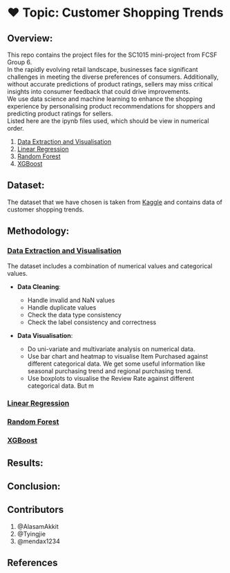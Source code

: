 # ❤️ Topic: Customer Shopping Trends

## Overview:
This repo contains the project files for the SC1015 mini-project from FCSF Group 6. \
In the rapidly evolving retail landscape, businesses face significant challenges in meeting the diverse preferences of consumers. Additionally, without accurate predictions of product ratings, sellers may miss critical insights into consumer feedback that could drive improvements. \
We use data science and machine learning to enhance the shopping experience by personalising product recommendations for shoppers and predicting product ratings for sellers. \
Listed here are the ipynb files used, which should be view in numerical order.

1. [Data Extraction and Visualisation](./Data-Extraction-and-Analysis.ipynb)
2. [Linear Regression](./Linear-Regression.ipynb)
3. [Random Forest](./Random-Forest.ipynb)
4. [XGBoost](./XGboost.ipynb)

## Dataset:
The dataset that we have chosen is taken from [Kaggle](https://www.kaggle.com/datasets/iamsouravbanerjee/customer-shopping-trends-dataset/data) and contains data of customer shopping trends.

## Methodology:
### [Data Extraction and Visualisation](./Data-Extraction-and-Analysis.ipynb)

The dataset includes a combination of numerical values and categorical values.

- **Data Cleaning**: 
    - Handle invalid and NaN values
    - Handle duplicate values
    - Check the data type consistency
    - Check the label consistency and correctness

- **Data Visualisation**:
    - Do uni-variate and multivariate analysis on numerical data.
    - Use bar chart and heatmap to visualise Item Purchased against different categorical data. We get some useful information like seasonal purchasing trend and regional purchasing trend.
    - Use boxplots to visualise the Review Rate against different categorical data. But m


### [Linear Regression](./Linear-Regression.ipynb)

### [Random Forest](./Random-Forest.ipynb)

### [XGBoost](./XGboost.ipynb)

## Results:

## Conclusion:

## Contributors
1. @AlasamAkkit
2. @Tyingjie
3. @mendax1234

## References
